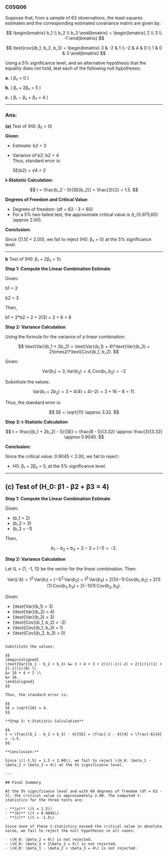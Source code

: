 ### C05Q06

Suppose that, from a sample of 63 observations, the least squares estimates and the corresponding estimated covariance matrix are given by:

$$
\begin{bmatrix}
b_1 \\
b_2 \\
b_3
\end{bmatrix} =
\begin{bmatrix}
2 \\
3 \\
-1
\end{bmatrix}
$$

$$
\text{cov}(b_1, b_2, b_3) =
\begin{bmatrix}
3 & -2 & 1 \\
-2 & 4 & 0 \\
1 & 0 & 3
\end{bmatrix}
$$

Using a 5% significance level, and an alternative hypothesis that the equality does not hold, test each of the following null hypotheses:

**a.** ( β₂ = 0 )

**b.** ( β₁ + 2β₂ = 5 )

**c.** ( β₁ − β₂ + β₃ = 4 )

---
### Ans:

**(a)** Test of (H0: β₂ = 0)

**Given:**

- Estimate: b2 = 3
- Variance of b2: b2 = 4  
  Thus, standard error is:

  SE(b2) = √4 = 2


**t-Statistic Calculation:**

$$
t = \frac{b_2 - 0}{SE(b_2)} = \frac{3}{2} = 1.5.
$$

**Degrees of Freedom and Critical Value:**

- Degrees of freedom: \(df = 63 - 3 = 60\)
- For a 5% two-tailed test, the approximate critical value is \(t_{0.975,60} \approx 2.00\).

**Conclusion:**

Since \(|1.5| < 2.00\), we fail to reject \(H0: β₂ = 0) at the 5% significance level.

---

**b** Test of (H0: β₁ + 2β₂ = 5)

**Step 1: Compute the Linear Combination Estimate**

Given:

b1 = 2

b2 = 3

Then,

b1 + 2*b2 = 2 + 2(3) = 2 + 6 = 8

**Step 2: Variance Calculation**

Using the formula for the variance of a linear combination:

$$
\text{Var}(b_1 + 2b_2) = \text{Var}(b_1) + 4\*\text{Var}(b_2) + 2\times2\*\text{Cov}(b_1, b_2).
$$

Given:

```math
 \text{Var}(b_1) = 3, 
 \text{Var}(b_2) = 4, 
 \text{Cov}(b_1, b_2) =-2 
```

Substitute the values:

$$
\text{Var}(b_1 + 2b_2) = 3 + 4(4) + 4(-2) = 3 + 16 - 8 = 11.
$$

Thus, the standard error is:

$$
SE = \sqrt{11} \approx 3.32.
$$

**Step 3: t-Statistic Calculation**

$$
t = \frac{(b_1 + 2b_2) - 5}{SE} = \frac{8 - 5}{3.32} \approx \frac{3}{3.32} \approx 0.9045.
$$

**Conclusion:**

Since the critical value: 0.9045 < 2.00, we fail to reject :

* H0: β₁ + 2β₂ = 5, at the 5% significance level.

---

## (c) Test of \(H_0:  β1 -  β2 +  β3 = 4\)

**Step 1: Compute the Linear Combination Estimate**

Given:


- \(b_1 = 2\)
- \(b_2 = 3\)
- \(b_3 = -1\)


Then,

$$
b_1 - b_2 + b_3 = 2 - 3 + (-1) = -2.
$$

**Step 2: Variance Calculation**

Let \(L = [1, -1, 1]\) be the vector for the linear combination. Then:

$$
\text{Var}(L'b) = 1^2\,\text{Var}(b_1) + (-1)^2\,\text{Var}(b_2) + 1^2\,\text{Var}(b_3) + 2(1)(-1)\,\text{Cov}(b_1,b_2) + 2(1)(1)\,\text{Cov}(b_1,b_3) + 2(-1)(1)\,\text{Cov}(b_2,b_3).
$$

Given:

- \(\text{Var}(b_1) = 3\)
- \(\text{Var}(b_2) = 4\)
- \(\text{Var}(b_3) = 3\)
- \(\text{Cov}(b_1, b_2) = -2\)
- \(\text{Cov}(b_1, b_3) = 1\)
- \(\text{Cov}(b_2, b_3) = 0\)
```

Substitute the values:

$$
\begin{aligned}
\text{Var}(b_1 - b_2 + b_3) &= 3 + 4 + 3 + 2(1)(-1)(-2) + 2(1)(1)(1) + 2(-1)(1)(0) \\
&= 10 + 4 + 2 \\
&= 16.
\end{aligned}
$$

Thus, the standard error is:

$$
SE = \sqrt{16} = 4.
$$

**Step 3: t-Statistic Calculation**

$$
t = \frac{(b_1 - b_2 + b_3) - 4}{SE} = \frac{-2 - 4}{4} = \frac{-6}{4} = -1.5.
$$

**Conclusion:**

Since \(|-1.5| = 1.5 < 2.00\), we fail to reject \(H_0: \beta_1 - \beta_2 + \beta_3 = 4\) at the 5% significance level.

---

## Final Summary

At the 5% significance level and with 60 degrees of freedom (df = 63 - 3), the critical value is approximately 2.00. The computed t-statistics for the three tests are:

- **(a)** \(t = 1.5\)  
- **(b)** \(t = 0.9045\)  
- **(c)** \(t = -1.5\)

Since none of these t-statistics exceed the critical value in absolute value, we fail to reject the null hypotheses in all cases:

- \(H_0: \beta_2 = 0\) is not rejected.
- \(H_0: \beta_1 + 2\beta_2 = 5\) is not rejected.
- \(H_0: \beta_1 - \beta_2 + \beta_3 = 4\) is not rejected.
